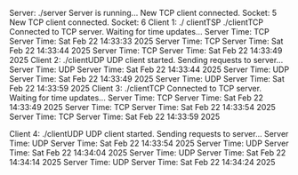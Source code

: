 Server:
./server
Server is running...
New TCP client connected. Socket: 5
New TCP client connected. Socket: 6
Client 1:
./
clientTSP ./clientTCP
Connected to TCP server. Waiting for time updates...
Server Time: TCP Server Time: Sat Feb 22 14:33:33 2025
Server Time: TCP Server Time: Sat Feb 22 14:33:44 2025
Server Time: TCP Server Time: Sat Feb 22 14:33:49 2025
Client 2:
./clientUDP
UDP client started. Sending requests to server...
Server Time: UDP Server Time: Sat Feb 22 14:33:44 2025
Server Time: UDP Server Time: Sat Feb 22 14:33:49 2025
Server Time: UDP Server Time: Sat Feb 22 14:33:59 2025
Client 3:
./clientTCP
Connected to TCP server. Waiting for time updates...
Server Time: TCP Server Time: Sat Feb 22 14:33:49 2025
Server Time: TCP Server Time: Sat Feb 22 14:33:54 2025
Server Time: TCP Server Time: Sat Feb 22 14:33:59 2025

Client 4:
./clientUDP
UDP client started. Sending requests to server...
Server Time: UDP Server Time: Sat Feb 22 14:33:54 2025
Server Time: UDP Server Time: Sat Feb 22 14:34:04 2025
Server Time: UDP Server Time: Sat Feb 22 14:34:14 2025
Server Time: UDP Server Time: Sat Feb 22 14:34:24 2025